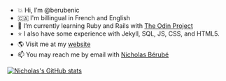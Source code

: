 - :boom: Hi, I’m @berubenic
- &#127464;&#127462; I'm billingual in French and English 
- 🌱 I’m currently learning Ruby and Rails with [The Odin Project](https://www.theodinproject.com)
- :star: I also have some experience with Jekyll, SQL, JS, CSS, and HTML5.
- :earth_americas: Visit me at my [website](https://nicholasberube.com)
- 📫 You may reach me by email with <a href="mailto:berubenic@gmail.com" target="_blank">Nicholas Bérubé</a> 


[![Nicholas's GitHub stats](https://github-readme-stats.vercel.app/api?username=berubenic)](https://github.com/anuraghazra/github-readme-stats)
